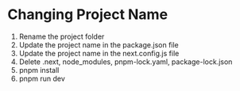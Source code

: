 # Changing Project Name

1. Rename the project folder
2. Update the project name in the package.json file
3. Update the project name in the next.config.js file
4. Delete .next, node_modules, pnpm-lock.yaml, package-lock.json
5. pnpm install
6. pnpm run dev

